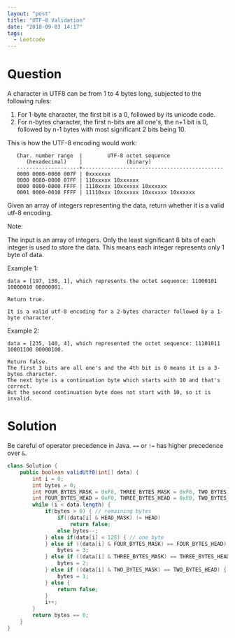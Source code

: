 ```yaml
---
layout: "post"
title: "UTF-8 Validation"
date: "2018-09-03 14:17"
tags:
  - Leetcode
---
```


# Question
A character in UTF8 can be from 1 to 4 bytes long, subjected to the following rules:

1. For 1-byte character, the first bit is a 0, followed by its unicode code.
1. For n-bytes character, the first n-bits are all one's, the n+1 bit is 0, followed by n-1 bytes with most significant 2 bits being 10.

This is how the UTF-8 encoding would work:
```
   Char. number range  |        UTF-8 octet sequence
      (hexadecimal)    |              (binary)
   --------------------+---------------------------------------------
   0000 0000-0000 007F | 0xxxxxxx
   0000 0080-0000 07FF | 110xxxxx 10xxxxxx
   0000 0800-0000 FFFF | 1110xxxx 10xxxxxx 10xxxxxx
   0001 0000-0010 FFFF | 11110xxx 10xxxxxx 10xxxxxx 10xxxxxx
```

Given an array of integers representing the data, return whether it is a valid utf-8 encoding.

Note:

The input is an array of integers. Only the least significant 8 bits of each integer is used to store the data. This means each integer represents only 1 byte of data.

Example 1:
```
data = [197, 130, 1], which represents the octet sequence: 11000101 10000010 00000001.

Return true.

It is a valid utf-8 encoding for a 2-bytes character followed by a 1-byte character.
```

Example 2:

```
data = [235, 140, 4], which represented the octet sequence: 11101011 10001100 00000100.

Return false.
The first 3 bits are all one's and the 4th bit is 0 means it is a 3-bytes character.
The next byte is a continuation byte which starts with 10 and that's correct.
But the second continuation byte does not start with 10, so it is invalid.
```

# Solution
Be careful of operator precedence in Java. `==` or `!=` has higher precedence over `&`.

```java
class Solution {
    public boolean validUtf8(int[] data) {
        int i = 0;
        int bytes = 0;
        int FOUR_BYTES_MASK = 0xF8, THREE_BYTES_MASK = 0xF0, TWO_BYTES_MASK = 0xE0, HEAD_MASK = 0xC0;
        int FOUR_BYTES_HEAD = 0xF0, THREE_BYTES_HEAD = 0xE0, TWO_BYTES_HEAD = 0xC0, HEAD = 0x80;
        while (i < data.length) {
            if(bytes > 0) { // remaining bytes
                if((data[i] & HEAD_MASK) != HEAD)
                    return false;
                else bytes--;
            } else if(data[i] < 128) { // one byte
            } else if ((data[i] & FOUR_BYTES_MASK) == FOUR_BYTES_HEAD) { // 1st byte in 4 bytes
                bytes = 3;
            } else if ((data[i] & THREE_BYTES_MASK) == THREE_BYTES_HEAD) { // 1st byte in 3 bytes
                bytes = 2;
            } else if ((data[i] & TWO_BYTES_MASK) == TWO_BYTES_HEAD) { // 1st byte in 2 bytes
                bytes = 1;
            } else {
                return false;
            }
            i++;
        }
        return bytes == 0;
    }
}
```
